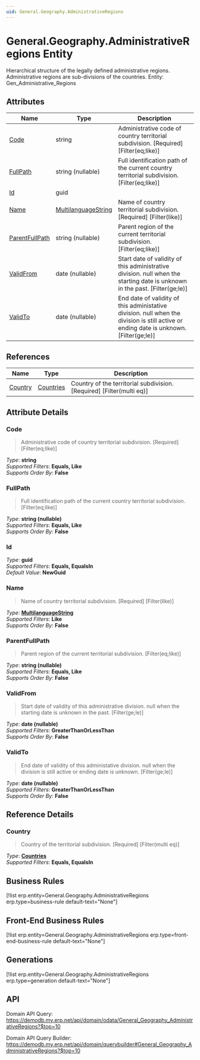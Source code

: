 ```yaml
---
uid: General.Geography.AdministrativeRegions
---
```

# General.Geography.AdministrativeRegions Entity

Hierarchical structure of the legally defined administrative regions. Administrative regions are sub-divisions of the countries. Entity: Gen_Administrative_Regions

## Attributes

| Name | Type | Description |
| ---- | ---- | --- |
| [Code](General.Geography.AdministrativeRegions.md#code) | string | Administrative code of country territorial subdivision. [Required] [Filter(eq;like)] 
| [FullPath](General.Geography.AdministrativeRegions.md#fullpath) | string (nullable) | Full identification path of the current country territorial subdivision. [Filter(eq;like)] 
| [Id](General.Geography.AdministrativeRegions.md#id) | guid |  
| [Name](General.Geography.AdministrativeRegions.md#name) | [MultilanguageString](../data-types.md#multilanguagestring) | Name of country territorial subdivision. [Required] [Filter(like)] 
| [ParentFullPath](General.Geography.AdministrativeRegions.md#parentfullpath) | string (nullable) | Parent region of the current territorial subdivision. [Filter(eq;like)] 
| [ValidFrom](General.Geography.AdministrativeRegions.md#validfrom) | date (nullable) | Start date of validity of this administrative division. null when the starting date is unknown in the past. [Filter(ge;le)] 
| [ValidTo](General.Geography.AdministrativeRegions.md#validto) | date (nullable) | End date of validity of this administative division. null when the division is still active or ending date is unknown. [Filter(ge;le)] 

## References

| Name | Type | Description |
| ---- | ---- | --- |
| [Country](General.Geography.AdministrativeRegions.md#country) | [Countries](General.Geography.Countries.md) | Country of the territorial subdivision. [Required] [Filter(multi eq)] |


## Attribute Details

### Code

> Administrative code of country territorial subdivision. [Required] [Filter(eq;like)]

_Type_: **string**  
_Supported Filters_: **Equals, Like**  
_Supports Order By_: **False**  

### FullPath

> Full identification path of the current country territorial subdivision. [Filter(eq;like)]

_Type_: **string (nullable)**  
_Supported Filters_: **Equals, Like**  
_Supports Order By_: **False**  

### Id

_Type_: **guid**  
_Supported Filters_: **Equals, EqualsIn**  
_Default Value_: **NewGuid**  

### Name

> Name of country territorial subdivision. [Required] [Filter(like)]

_Type_: **[MultilanguageString](../data-types.md#multilanguagestring)**  
_Supported Filters_: **Like**  
_Supports Order By_: **False**  

### ParentFullPath

> Parent region of the current territorial subdivision. [Filter(eq;like)]

_Type_: **string (nullable)**  
_Supported Filters_: **Equals, Like**  
_Supports Order By_: **False**  

### ValidFrom

> Start date of validity of this administrative division. null when the starting date is unknown in the past. [Filter(ge;le)]

_Type_: **date (nullable)**  
_Supported Filters_: **GreaterThanOrLessThan**  
_Supports Order By_: **False**  

### ValidTo

> End date of validity of this administative division. null when the division is still active or ending date is unknown. [Filter(ge;le)]

_Type_: **date (nullable)**  
_Supported Filters_: **GreaterThanOrLessThan**  
_Supports Order By_: **False**  


## Reference Details

### Country

> Country of the territorial subdivision. [Required] [Filter(multi eq)]

_Type_: **[Countries](General.Geography.Countries.md)**  
_Supported Filters_: **Equals, EqualsIn**  



## Business Rules

[!list erp.entity=General.Geography.AdministrativeRegions erp.type=business-rule default-text="None"]

## Front-End Business Rules

[!list erp.entity=General.Geography.AdministrativeRegions erp.type=front-end-business-rule default-text="None"]

## Generations

[!list erp.entity=General.Geography.AdministrativeRegions erp.type=generation default-text="None"]

## API

Domain API Query:
<https://demodb.my.erp.net/api/domain/odata/General_Geography_AdministrativeRegions?$top=10>

Domain API Query Builder:
<https://demodb.my.erp.net/api/domain/querybuilder#General_Geography_AdministrativeRegions?$top=10>

